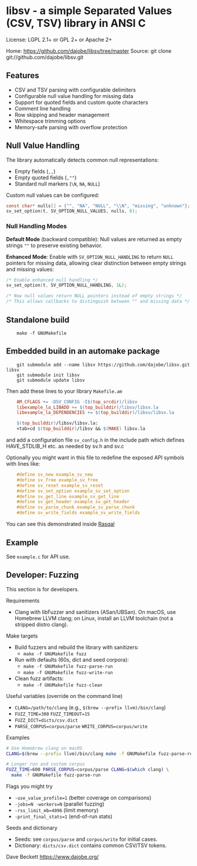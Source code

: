 libsv - a simple Separated Values (CSV, TSV) library in ANSI C
===============================================================

License: LGPL 2.1+ or GPL 2+ or Apache 2+

Home: <https://github.com/dajobe/libsv/tree/master>
Source: git clone git://github.com/dajobe/libsv.git

Features
--------

* CSV and TSV parsing with configurable delimiters
* Configurable null value handling for missing data
* Support for quoted fields and custom quote characters
* Comment line handling
* Row skipping and header management
* Whitespace trimming options
* Memory-safe parsing with overflow protection

## Null Value Handling

The library automatically detects common null representations:
* Empty fields (`,,`)
* Empty quoted fields (`,""`)
* Standard null markers (`\N`, `NA`, `NULL`)

Custom null values can be configured:
```c
const char* nulls[] = {"", "NA", "NULL", "\\N", "missing", "unknown"};
sv_set_option(t, SV_OPTION_NULL_VALUES, nulls, 6);
```

### Null Handling Modes

**Default Mode** (backward compatible): Null values are returned as empty strings `""` to preserve existing behavior.

**Enhanced Mode**: Enable with `SV_OPTION_NULL_HANDLING` to return `NULL` pointers for missing data, allowing clear distinction between empty strings and missing values:

```c
/* Enable enhanced null handling */
sv_set_option(t, SV_OPTION_NULL_HANDLING, 1L);

/* Now null values return NULL pointers instead of empty strings */
/* This allows callbacks to distinguish between "" and missing data */
```

Standalone build
----------------

```shell
    make -f GNUMakefile
```

Embedded build in an automake package
-------------------------------------

``` shell
    git submodule add --name libsv https://github.com/dajobe/libsv.git libsv
    git submodule init libsv
    git submodule update libsv
```

Then add these lines to your library `Makefile.am`

``` Makefile
    AM_CFLAGS += -DSV_CONFIG -I$(top_srcdir)/libsv
    libexample_la_LIBADD += $(top_builddir)/libsv/libsv.la
    libexample_la_DEPENDENCIES += $(top_builddir)/libsv/libsv.la

    $(top_builddir)/libsv/libsv.la:
    <tab>cd $(top_builddir)/libsv && $(MAKE) libsv.la
```

and add a configuration file `sv_config.h` in the include path which
defines HAVE_STDLIB_H etc. as needed by sv.h and sv.c

Optionally you might want in this file to redefine the exposed API
symbols with lines like:

``` c
    #define sv_new example_sv_new
    #define sv_free example_sv_free
    #define sv_reset example_sv_reset
    #define sv_set_option example_sv_set_option
    #define sv_get_line example_sv_get_line
    #define sv_get_header example_sv_get_header
    #define sv_parse_chunk example_sv_parse_chunk
    #define sv_write_fields example_sv_write_fields
```

You can see this demonstrated inside [Rasqal](https://github.com/dajobe/rasqal)

Example
-------

See `example.c` for API use.

Developer: Fuzzing
------------------

This section is for developers.

Requirements
- Clang with libFuzzer and sanitizers (ASan/UBSan). On macOS, use Homebrew LLVM clang; on Linux, install an LLVM toolchain (not a stripped distro clang).

Make targets
- Build fuzzers and rebuild the library with sanitizers:
  - `make -f GNUMakefile fuzz`
- Run with defaults (60s, dict and seed corpora):
  - `make -f GNUMakefile fuzz-parse-run`
  - `make -f GNUMakefile fuzz-write-run`
- Clean fuzz artifacts:
  - `make -f GNUMakefile fuzz-clean`

Useful variables (override on the command line)
- `CLANG=/path/to/clang` (e.g., `$(brew --prefix llvm)/bin/clang`)
- `FUZZ_TIME=300` `FUZZ_TIMEOUT=15`
- `FUZZ_DICT=dicts/csv.dict`
- `PARSE_CORPUS=corpus/parse` `WRITE_CORPUS=corpus/write`

Examples
```sh
# Use Homebrew clang on macOS
CLANG=$(brew --prefix llvm)/bin/clang make -f GNUMakefile fuzz-parse-run

# Longer run and custom corpus
FUZZ_TIME=600 PARSE_CORPUS=corpus/parse CLANG=$(which clang) \
  make -f GNUMakefile fuzz-parse-run
```

Flags you might try
- `-use_value_profile=1` (better coverage on comparisons)
- `-jobs=N -workers=N` (parallel fuzzing)
- `-rss_limit_mb=4096` (limit memory)
- `-print_final_stats=1` (end-of-run stats)

Seeds and dictionary
- Seeds: see `corpus/parse` and `corpus/write` for initial cases.
- Dictionary: `dicts/csv.dict` contains common CSV/TSV tokens.

Dave Beckett
<https://www.dajobe.org/>
